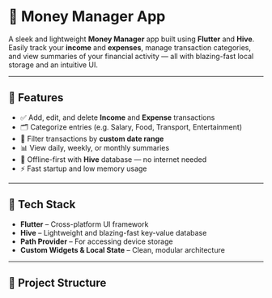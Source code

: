 # 💸 Money Manager App 

A sleek and lightweight **Money Manager** app built using **Flutter** and **Hive**. Easily track your **income** and **expenses**, manage transaction categories, and view summaries of your financial activity — all with blazing-fast local storage and an intuitive UI.

---

## 🚀 Features

- ✅ Add, edit, and delete **Income** and **Expense** transactions
- 🗂️ Categorize entries (e.g. Salary, Food, Transport, Entertainment)
- 📆 Filter transactions by **custom date range**
- 📊 View daily, weekly, or monthly summaries
- 💾 Offline-first with **Hive** database — no internet needed
- ⚡ Fast startup and low memory usage

---

## 🧰 Tech Stack

- **Flutter** – Cross-platform UI framework
- **Hive** – Lightweight and blazing-fast key-value database
- **Path Provider** – For accessing device storage
- **Custom Widgets & Local State** – Clean, modular architecture

---

## 📁 Project Structure

